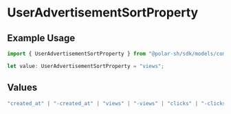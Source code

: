 # UserAdvertisementSortProperty

## Example Usage

```typescript
import { UserAdvertisementSortProperty } from "@polar-sh/sdk/models/components";

let value: UserAdvertisementSortProperty = "views";
```

## Values

```typescript
"created_at" | "-created_at" | "views" | "-views" | "clicks" | "-clicks"
```